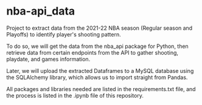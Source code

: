 # nba-api_data
Project to extract data from the 2021-22 NBA season (Regular season and Playoffs) to identify player's shooting pattern.

To do so, we will get the data from the nba_api package for Python, then retrieve data from certain endpoints from the API to gather shooting, playdate, and games information. 

Later, we will upload the extracted Dataframes to a MySQL database using the SQLAlchemy library, which allows us to import straight from Pandas.

All packages and libraries needed are listed in the requirements.txt file, and the process is listed in the .ipynb file of this repository.


